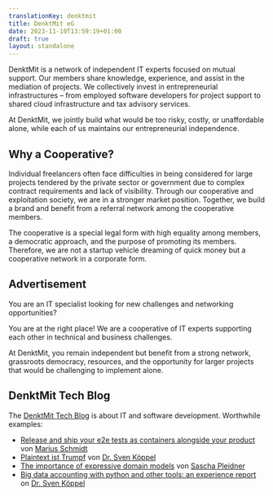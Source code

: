 ```yaml
---
translationKey: denktmit
title: DenktMit eG
date: 2023-11-10T13:59:19+01:00
draft: true
layout: standalone
---
```


DenktMit is a network of independent IT experts focused on mutual support. Our members share knowledge, experience, and assist in the mediation of projects. We collectively invest in entrepreneurial infrastructures – from employed software developers for project support to shared cloud infrastructure and tax advisory services. 

At DenktMit, we jointly build what would be too risky, costly, or unaffordable alone, while each of us maintains our entrepreneurial independence.

## Why a Cooperative?
Individual freelancers often face difficulties in being considered for large projects tendered by the private sector or government due to complex contract requirements and lack of visibility. Through our cooperative and exploitation society, we are in a stronger market position. Together, we build a brand and benefit from a referral network among the cooperative members.

The cooperative is a special legal form with high equality among members, a democratic approach, and the purpose of promoting its members. Therefore, we are not a startup vehicle dreaming of quick money but a cooperative network in a corporate form.

## Advertisement
You are an IT specialist looking for new challenges and networking opportunities? 

You are at the right place! We are a cooperative of IT experts supporting each other in technical and business challenges. 

At DenktMit, you remain independent but benefit from a strong network, grassroots democracy, resources, and the opportunity for larger projects that would be challenging to implement alone.

## DenktMit Tech Blog
The [DenktMit Tech Blog](https://denktmit.de/blog/) is about IT and software development. Worthwhile examples:
- [Release and ship your e2e tests as containers alongside your product
  ](https://denktmit.de/blog/2021/11/21/release-and-ship-your-e2e-tests-as-containers-alongside-your-product/) von [Marius Schmidt](https://www.linkedin.com/in/marius-schmidt-36a36a74/)
- [Plaintext ist Trumpf](https://denktmit.de/blog/2021/06/08/plaintext-ist-trumpf/) von [Dr. Sven Köppel](https://svenk.org) 
- [The importance of expressive domain models](https://denktmit.de/blog/2022/03/15/the-importance-of-expressive-domain-models/) von [Sascha Pleidner](https://bleidner.me)
- [Big data accounting with python and other tools: an experience report](https://denktmit.de/blog/2022/02/03/big-data-accounting-with-python-and-other-tools-an-experience-report/) on [Dr. Sven Köppel](https://svenk.org) 
